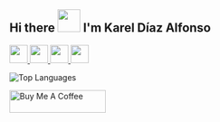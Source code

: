 
## Hi there <img src="https://media.giphy.com/media/hvRJCLFzcasrR4ia7z/giphy.gif" width="40px"> I'm Karel Díaz Alfonso

<!--Telegram link-->
<a href="https://t.me/KarelDiazAlfonso" target="_blanck">
 <img src="https://www.svgrepo.com/show/303292/telegram-logo.svg" style="height:2rem">
</a>

<!--Lindin link-->
<a href="https://www.linkedin.com/in/karel-diaz-alfonso-7737a6122/" target="_blanck">
 <img src="https://www.svgrepo.com/show/138936/linkedin.svg" style="height:2rem">
</a>

<!--Twitter link-->
<a href="https://twitter.com/KarelDiazA" target="_blanck">
 <img src="https://www.svgrepo.com/show/157815/twitter.svg" style="height:2rem">
</a>

<!--Opensea link-->
<a href="https://opensea.io/kareldiaz" target="_blanck">
 <img src="https://storage.googleapis.com/opensea-static/Logomark/Logomark-Blue.svg" style="height:2rem">
</a>

![Top Languages](https://github-readme-stats.vercel.app/api/top-langs/?username=KarelDiaz&layout=compact)

<a href="https://www.buymeacoffee.com/kareldiaz" target="_blank" rel="noreferrer nofollow">
  <img src="https://cdn.buymeacoffee.com/buttons/default-white.png" alt="Buy Me A Coffee" height="40" width="170" >
</a>
